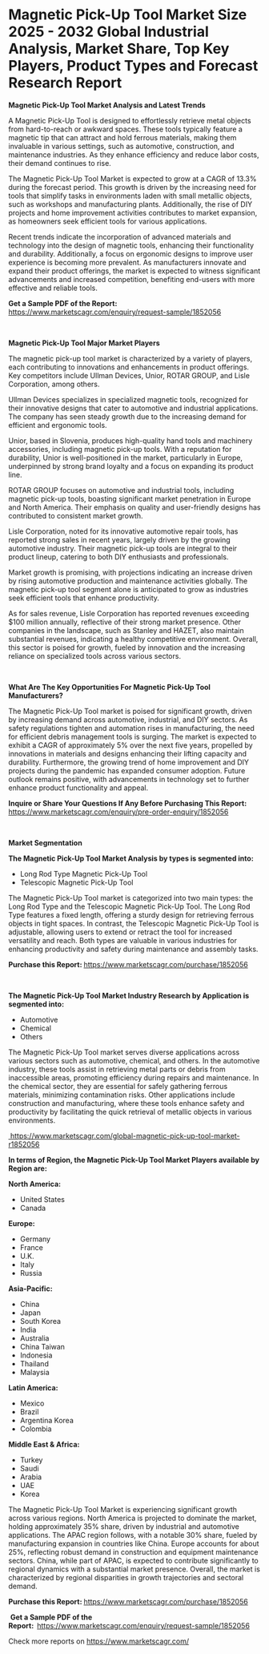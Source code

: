 <p><h1>Magnetic Pick-Up Tool Market Size 2025 - 2032 Global Industrial Analysis, Market Share, Top Key Players, Product Types and Forecast Research Report</h1></p><p><strong>Magnetic Pick-Up Tool Market Analysis and Latest Trends</strong></p>
<p><p>A Magnetic Pick-Up Tool is designed to effortlessly retrieve metal objects from hard-to-reach or awkward spaces. These tools typically feature a magnetic tip that can attract and hold ferrous materials, making them invaluable in various settings, such as automotive, construction, and maintenance industries. As they enhance efficiency and reduce labor costs, their demand continues to rise.</p><p>The Magnetic Pick-Up Tool Market is expected to grow at a CAGR of 13.3% during the forecast period. This growth is driven by the increasing need for tools that simplify tasks in environments laden with small metallic objects, such as workshops and manufacturing plants. Additionally, the rise of DIY projects and home improvement activities contributes to market expansion, as homeowners seek efficient tools for various applications.</p><p>Recent trends indicate the incorporation of advanced materials and technology into the design of magnetic tools, enhancing their functionality and durability. Additionally, a focus on ergonomic designs to improve user experience is becoming more prevalent. As manufacturers innovate and expand their product offerings, the market is expected to witness significant advancements and increased competition, benefiting end-users with more effective and reliable tools.</p></p>
<p><strong>Get a Sample PDF of the Report:&nbsp;</strong> <a href="https://www.marketscagr.com/enquiry/request-sample/1852056?utm_campaign=1995&utm_medium=2&utm_source=Github&utm_content=ia&utm_term=07012025&utm_id=magnetic-pick-up-tool">https://www.marketscagr.com/enquiry/request-sample/1852056</a></p>
<p>&nbsp;</p>
<p><strong>Magnetic Pick-Up Tool Major Market Players</strong></p>
<p><p>The magnetic pick-up tool market is characterized by a variety of players, each contributing to innovations and enhancements in product offerings. Key competitors include Ullman Devices, Unior, ROTAR GROUP, and Lisle Corporation, among others. </p><p>Ullman Devices specializes in specialized magnetic tools, recognized for their innovative designs that cater to automotive and industrial applications. The company has seen steady growth due to the increasing demand for efficient and ergonomic tools.</p><p>Unior, based in Slovenia, produces high-quality hand tools and machinery accessories, including magnetic pick-up tools. With a reputation for durability, Unior is well-positioned in the market, particularly in Europe, underpinned by strong brand loyalty and a focus on expanding its product line.</p><p>ROTAR GROUP focuses on automotive and industrial tools, including magnetic pick-up tools, boasting significant market penetration in Europe and North America. Their emphasis on quality and user-friendly designs has contributed to consistent market growth.</p><p>Lisle Corporation, noted for its innovative automotive repair tools, has reported strong sales in recent years, largely driven by the growing automotive industry. Their magnetic pick-up tools are integral to their product lineup, catering to both DIY enthusiasts and professionals.</p><p>Market growth is promising, with projections indicating an increase driven by rising automotive production and maintenance activities globally. The magnetic pick-up tool segment alone is anticipated to grow as industries seek efficient tools that enhance productivity.</p><p>As for sales revenue, Lisle Corporation has reported revenues exceeding $100 million annually, reflective of their strong market presence. Other companies in the landscape, such as Stanley and HAZET, also maintain substantial revenues, indicating a healthy competitive environment. Overall, this sector is poised for growth, fueled by innovation and the increasing reliance on specialized tools across various sectors.</p></p>
<p>&nbsp;</p>
<p><strong>What Are The Key Opportunities For Magnetic Pick-Up Tool Manufacturers?</strong></p>
<p><p>The Magnetic Pick-Up Tool market is poised for significant growth, driven by increasing demand across automotive, industrial, and DIY sectors. As safety regulations tighten and automation rises in manufacturing, the need for efficient debris management tools is surging. The market is expected to exhibit a CAGR of approximately 5% over the next five years, propelled by innovations in materials and designs enhancing their lifting capacity and durability. Furthermore, the growing trend of home improvement and DIY projects during the pandemic has expanded consumer adoption. Future outlook remains positive, with advancements in technology set to further enhance product functionality and appeal.</p></p>
<p><strong>Inquire or Share Your Questions If Any Before Purchasing This Report:</strong> <a href="https://www.marketscagr.com/enquiry/pre-order-enquiry/1852056?utm_campaign=1995&utm_medium=2&utm_source=Github&utm_content=ia&utm_term=07012025&utm_id=magnetic-pick-up-tool">https://www.marketscagr.com/enquiry/pre-order-enquiry/1852056</a></p>
<p>&nbsp;</p>
<p><strong>Market Segmentation</strong></p>
<p><strong>The Magnetic Pick-Up Tool Market Analysis by types is segmented into:</strong></p>
<p><ul><li>Long Rod Type Magnetic Pick-Up Tool</li><li>Telescopic Magnetic Pick-Up Tool</li></ul></p>
<p><p>The Magnetic Pick-Up Tool market is categorized into two main types: the Long Rod Type and the Telescopic Magnetic Pick-Up Tool. The Long Rod Type features a fixed length, offering a sturdy design for retrieving ferrous objects in tight spaces. In contrast, the Telescopic Magnetic Pick-Up Tool is adjustable, allowing users to extend or retract the tool for increased versatility and reach. Both types are valuable in various industries for enhancing productivity and safety during maintenance and assembly tasks.</p></p>
<p><strong>Purchase this Report:&nbsp;</strong><a href="https://www.marketscagr.com/purchase/1852056?utm_campaign=1995&utm_medium=2&utm_source=Github&utm_content=ia&utm_term=07012025&utm_id=magnetic-pick-up-tool">https://www.marketscagr.com/purchase/1852056</a></p>
<p>&nbsp;</p>
<p><strong>The Magnetic Pick-Up Tool Market Industry Research by Application is segmented into:</strong></p>
<p><ul><li>Automotive</li><li>Chemical</li><li>Others</li></ul></p>
<p><p>The Magnetic Pick-Up Tool market serves diverse applications across various sectors such as automotive, chemical, and others. In the automotive industry, these tools assist in retrieving metal parts or debris from inaccessible areas, promoting efficiency during repairs and maintenance. In the chemical sector, they are essential for safely gathering ferrous materials, minimizing contamination risks. Other applications include construction and manufacturing, where these tools enhance safety and productivity by facilitating the quick retrieval of metallic objects in various environments.</p></p>
<p><a href="https://www.marketscagr.com/global-magnetic-pick-up-tool-market-r1852056?utm_campaign=1995&utm_medium=2&utm_source=Github&utm_content=ia&utm_term=07012025&utm_id=magnetic-pick-up-tool">&nbsp;https://www.marketscagr.com/global-magnetic-pick-up-tool-market-r1852056</a></p>
<p><strong>In terms of Region, the Magnetic Pick-Up Tool Market Players available by Region are:</strong></p>
<p>
    <p> <strong> North America: </strong>
        <ul>
            <li>United States</li>
            <li>Canada</li>
        </ul>
        </p> 
    <p> <strong> Europe: </strong>
        <ul>
            <li>Germany</li>
            <li>France</li>
            <li>U.K.</li>
            <li>Italy</li>
            <li>Russia</li>
        </ul>
        </p> 
    <p> <strong> Asia-Pacific: </strong>
        <ul>
            <li>China</li>
            <li>Japan</li>
            <li>South Korea</li>
            <li>India</li>
            <li>Australia</li>
            <li>China Taiwan</li>
            <li>Indonesia</li>
            <li>Thailand</li>
            <li>Malaysia</li>
        </ul>
        </p> 
    <p> <strong> Latin America: </strong>
        <ul>
            <li>Mexico</li>
            <li>Brazil</li>
            <li>Argentina Korea</li>
            <li>Colombia</li>
        </ul>
        </p> 
    <p> <strong> Middle East & Africa: </strong>
        <ul>
            <li>Turkey</li>
            <li>Saudi</li>
            <li>Arabia</li>
            <li>UAE</li>
            <li>Korea</li>
        </ul>
    </p>
    </p>
<p><p>The Magnetic Pick-Up Tool Market is experiencing significant growth across various regions. North America is projected to dominate the market, holding approximately 35% share, driven by industrial and automotive applications. The APAC region follows, with a notable 30% share, fueled by manufacturing expansion in countries like China. Europe accounts for about 25%, reflecting robust demand in construction and equipment maintenance sectors. China, while part of APAC, is expected to contribute significantly to regional dynamics with a substantial market presence. Overall, the market is characterized by regional disparities in growth trajectories and sectoral demand.</p></p>
<p><strong>Purchase this Report: </strong><a href="https://www.marketscagr.com/purchase/1852056?utm_campaign=1995&utm_medium=2&utm_source=Github&utm_content=ia&utm_term=07012025&utm_id=magnetic-pick-up-tool">https://www.marketscagr.com/purchase/1852056</a></p>
<p>&nbsp;<strong>Get a Sample PDF of the Report:&nbsp;&nbsp;</strong><a href="https://www.marketscagr.com/enquiry/request-sample/1852056?utm_campaign=1995&utm_medium=2&utm_source=Github&utm_content=ia&utm_term=07012025&utm_id=magnetic-pick-up-tool">https://www.marketscagr.com/enquiry/request-sample/1852056</a></p>
<p><strong></strong></p>
<p>Check more reports on <a href="https://www.marketscagr.com/?utm_campaign=1995&utm_medium=2&utm_source=Github&utm_content=ia&utm_term=07012025&utm_id=magnetic-pick-up-tool">https://www.marketscagr.com/</a></p>